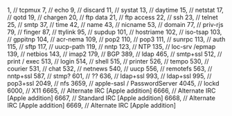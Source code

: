   1,    // tcpmux
  7,    // echo
  9,    // discard
  11,   // systat
  13,   // daytime
  15,   // netstat
  17,   // qotd
  19,   // chargen
  20,   // ftp data
  21,   // ftp access
  22,   // ssh
  23,   // telnet
  25,   // smtp
  37,   // time
  42,   // name
  43,   // nicname
  53,   // domain
  77,   // priv-rjs
  79,   // finger
  87,   // ttylink
  95,   // supdup
  101,  // hostriame
  102,  // iso-tsap
  103,  // gppitnp
  104,  // acr-nema
  109,  // pop2
  110,  // pop3
  111,  // sunrpc
  113,  // auth
  115,  // sftp
  117,  // uucp-path
  119,  // nntp
  123,  // NTP
  135,  // loc-srv /epmap
  139,  // netbios
  143,  // imap2
  179,  // BGP
  389,  // ldap
  465,  // smtp+ssl
  512,  // print / exec
  513,  // login
  514,  // shell
  515,  // printer
  526,  // tempo
  530,  // courier
  531,  // chat
  532,  // netnews
  540,  // uucp
  556,  // remotefs
  563,  // nntp+ssl
  587,  // stmp?
  601,  // ??
  636,  // ldap+ssl
  993,  // ldap+ssl
  995,  // pop3+ssl
  2049, // nfs
  3659, // apple-sasl / PasswordServer
  4045, // lockd
  6000, // X11
  6665, // Alternate IRC [Apple addition]
  6666, // Alternate IRC [Apple addition]
  6667, // Standard IRC [Apple addition]
  6668, // Alternate IRC [Apple addition]
  6669, // Alternate IRC [Apple addition]
